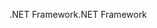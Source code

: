 <span data-ttu-id="227e6-101">.NET Framework</span><span class="sxs-lookup"><span data-stu-id="227e6-101">.NET Framework</span></span>